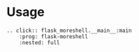 # Usage

```{eval-rst}
.. click:: flask_moreshell.__main__:main
    :prog: flask-moreshell
    :nested: full
```
